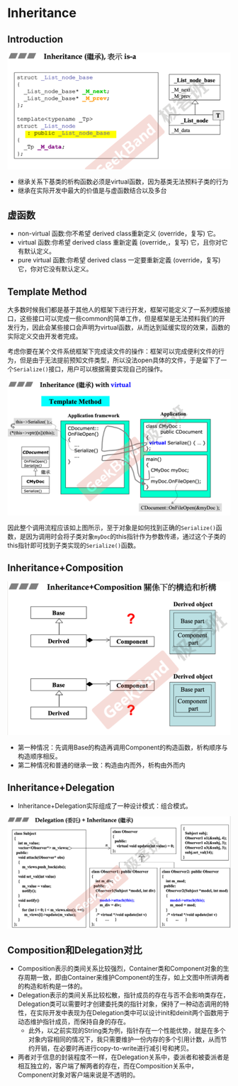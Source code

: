 # Inheritance

## Introduction

![image-20210924155418937](images/Inheritance/image-20210924155418937.png)

- 继承关系下基类的析构函数必须是virtual函数，因为基类无法预料子类的行为
- 继承在实际开发中最大的价值是与虚函数结合以及多台

## 虚函数

- non-virtual 函数:你不希望 derived class重新定义 (override，复写) 它。
- virtual 函数:你希望 derived class 重新定義 (override,，复写) 它，且你对它有默认定义。
- pure virtual 函數:你希望 derived class 一定要重新定義 (override，复写) 它，你对它没有默认定义。

## Template Method

大多数时候我们都是基于其他人的框架下进行开发，框架可能定义了一系列模版接口，这些接口可以完成一些common的简单工作，但是框架是无法预料我们的开发行为，因此会某些接口会声明为virtual函数，从而达到延缓实现的效果，函数的实际定义交由开发者完成。

考虑你要在某个文件系统框架下完成读文件的操作：框架可以完成便利文件的行为，但是由于无法提前预知文件类型，所以没法open具体的文件，于是留下了一个`Serialize()`接口，用户可以根据需要实现自己的操作。

![image-20210924160251629](images/Inheritance/image-20210924160251629.png)

因此整个调用流程应该如上图所示，至于对象是如何找到正确的`Serialize()`函数，是因为调用时会将子类对象`myDoc`的this指针作为参数传递，通过这个子类的this指针即可找到子类实现的`Serialize()`函数。

## Inheritance+Composition

![image-20210924161437433](images/Inheritance/image-20210924161437433.png)

- 第一种情况：先调用Base的构造再调用Component的构造函数，析构顺序与构造顺序相反。
- 第二种情况和普通的继承一致：构造由内而外，析构由外而内

## Inheritance+Delegation

- Inheritance+Delegation实际组成了一种设计模式：组合模式。

![image-20210924173551539](images/Inheritance/image-20210924173551539.png)

## Composition和Delegation对比

- Composition表示的类间关系比较强烈，Container类和Component对象的生存周期一致，即由Container来维护Component的生存，如上文图中所讲两者的构造和析构是一体的。
- Delegation表示的类间关系比较松散，指针成员的存在与否不会影响类存在，Delegation类可以需要时才创建委托类的指针对象，保持了一种动态调用的特性，在实际开发中表现为在Delegation类中可以设计init和deinit两个函数用于动态维护指针成员，而保持自身的存在。
  - 此外，以之前实现的String类为例，指针存在一个性能优势，就是在多个对象内容相同的情况下，我只需要维护一份内存的多个引用计数，从而节约开销，在必要时再进行copy-to-write进行减引号和拷贝。
- 两者对于信息的封装程度不一样，在Delegation关系中，委派者和被委派者是相互独立的，客户端了解两者的存在，而在Composition关系中，Component对象对客户端来说是不透明的。